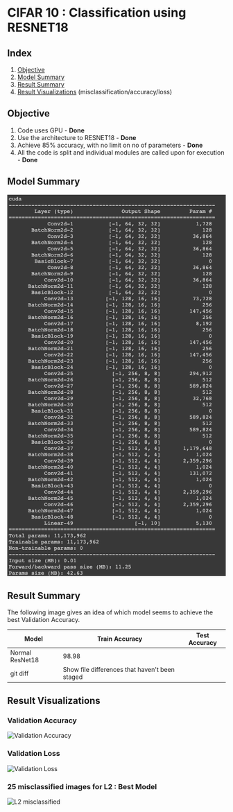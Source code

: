 
# CIFAR 10 : Classification using RESNET18

## Index  
1. [Objective](#objective)  
2. [Model Summary](#model-summary)
3. [Result Summary](#result-summary)
4. [Result Visualizations](#result-visualizations) (misclassification/accuracy/loss)

## Objective   
1. Code uses GPU - **Done**  
2. Use the architecture to RESNET18 - **Done**  
3. Achieve 85% accuracy, with no limit on no of parameters - **Done**   
4. All the code is split and individual modules are called upon for execution - **Done**    

## Model Summary  

![Model Summary](./images/Model_Summary.png)

## Result Summary

The following image gives an idea of which model seems to achieve the best Validation Accuracy.


| Model | Train Accuracy | Test Accuracy |
| --- | --- | --- |
| Normal ResNet18 | 98.98 |  |
| git diff | Show file differences that haven't been staged | 

## Result Visualizations

### Validation Accuracy   
![Validation Accuracy](./images/Validation_Accuracy.png)

### Validation Loss  
![Validation Loss](./images/Validation_Loss.png)

### 25 misclassified images for L2 : Best Model  
![L2 misclassified](./images/Val_L2_Misclassification.png)


